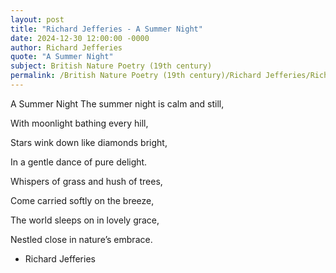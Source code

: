 ```yaml
---
layout: post
title: "Richard Jefferies - A Summer Night"
date: 2024-12-30 12:00:00 -0000
author: Richard Jefferies
quote: "A Summer Night"
subject: British Nature Poetry (19th century)
permalink: /British Nature Poetry (19th century)/Richard Jefferies/Richard Jefferies - A Summer Night
---
```


A Summer Night
The summer night is calm and still,

With moonlight bathing every hill,

Stars wink down like diamonds bright,

In a gentle dance of pure delight.

Whispers of grass and hush of trees,

Come carried softly on the breeze,

The world sleeps on in lovely grace,

Nestled close in nature’s embrace.

- Richard Jefferies
